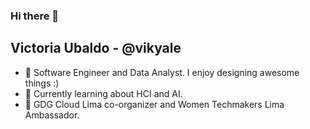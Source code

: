 ### Hi there 👋

## Victoria Ubaldo - @vikyale
- 🔭 Software Engineer and Data Analyst. I enjoy designing awesome things :)
- 🌱 Currently learning about HCI and AI.
- 👯 GDG Cloud Lima co-organizer and Women Techmakers Lima Ambassador.
<!--
**vikyale/vikyale** is a ✨ _special_ ✨ repository because its `README.md` (this file) appears on your GitHub profile.

Here are some ideas to get you started:

-  I’m currently working on ...
- 🌱 I’m currently learning ...
- 👯 I’m looking to collaborate on ...
- 🤔 I’m looking for help with ...
- 💬 Ask me about ...
- 📫 How to reach me: ...
- 😄 Pronouns: ...
- ⚡ Fun fact: ...
-->
